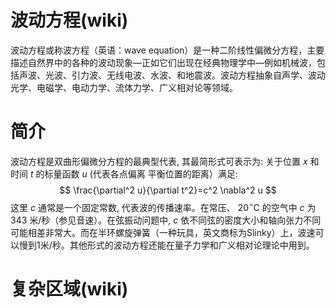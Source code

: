 # 波动方程(wiki)
  波动方程或称波方程（英语：wave equation）是一种二阶线性偏微分方程，主要描述自然界中的各种的波动现象—正如它们出现在经典物理学中—例如机械波，包括声波、光波、引力波、无线电波、水波、和地震波。波动方程抽象自声学、波动光学、电磁学、电动力学、流体力学、广义相对论等领域。
# 简介
  波动方程是双曲形偏微分方程的最典型代表, 其最简形式可表示为: 关于位置 $x$ 和时间 $t$ 的标量函数 $u$ (代表各点偏离 平衡位置的距离）满足:
  $$
  \frac{\partial^2 u}{\partial t^2}=c^2 \nabla^2 u
  $$
  这里 $c$ 通常是一个固定常数, 代表波的传播速率。在常压、 $20^{\circ} \mathrm{C}$ 的空气中 $c$ 为 343 米/秒（参见音速）。在弦振动问题中, $c$ 依不同弦的密度大小和轴向张力不同 可能相差非常大。而在半环螺旋弹簧（一种玩具，英文商标为Slinky）上，波速可以慢到1米/秒。其他形式的波动方程还能在量子力学和广义相对论理论中用到。
# 复杂区域(wiki)

  




